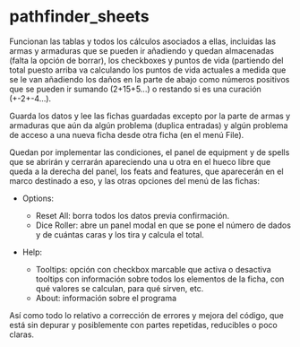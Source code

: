 # pathfinder_sheets

Funcionan las tablas y todos los cálculos asociados a ellas, incluidas las armas y armaduras que se pueden ir añadiendo y
quedan almacenadas (falta la opción de borrar), los checkboxes y puntos de vida (partiendo del total puesto arriba va
calculando los puntos de vida actuales a medida que se le van añadiendo los daños en la parte de abajo como números positivos 
que se pueden ir sumando (2+15+5...) o restando si es una curación (+-2+-4...). 

Guarda los datos y lee las fichas guardadas excepto por la parte de armas y armaduras que aún da algún problema (duplica 
entradas) y algún problema de acceso a una nueva ficha desde otra ficha (en el menú File).

Quedan por implementar las condiciones, el panel de equipment y de spells que se abrirán y cerrarán apareciendo una u otra en 
el hueco libre que queda a la derecha del panel, los feats and features, que aparecerán en el marco destinado a eso, y las
otras opciones del menú de las fichas:

- Options: 
    - Reset All: borra todos los datos previa confirmación.
    - Dice Roller: abre un  panel modal en que se pone el número de dados y de cuántas caras y los tira y calcula el total.
    
- Help:
    - Tooltips: opción con checkbox marcable que activa o desactiva tooltips con información sobre todos los elementos de la 
      ficha, con qué valores se calculan, para qué sirven, etc.
    - About: información sobre el programa
    
Así como todo lo relativo a corrección de errores y mejora del código, que está sin depurar y posiblemente con partes repetidas,
reducibles o poco claras.
